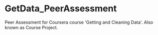 # GetData_PeerAssessment
Peer Assessment for Coursera course 'Getting and Cleaning Data'. Also known as Course Project.
